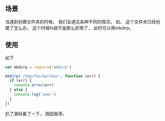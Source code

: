 ## 场景

当遇到创建文件夹的时候，
我们会遇见各种不同的情况，
如，
这个文件夹已经创建了怎么办，
这个时候fs就不是那么好用了，
此时可以用mkdirp。

## 使用

如下
```js
var mkdirp = require('mkdirp')

mkdirp('/tmp/foo/bar/baz', function (err) {
  if (err) {
    console.error(err)
  } else {
    console.log('pow!')
  }
})
```

扒了源码看了一下，
囫囵吞枣。
